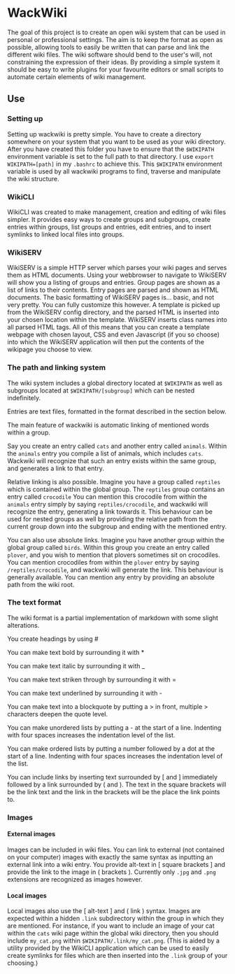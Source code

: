 # WackWiki

The goal of this project is to create an open wiki system that can be used in personal or professional settings.
The aim is to keep the format as open as possible, allowing tools to easily be written that can parse and link the different wiki files.
The wiki software should bend to the user's will, not constraining the expression of their ideas.
By providing a simple system it should be easy to write plugins for your favourite editors or small scripts to automate certain elements of wiki management.

## Use

### Setting up
Setting up wackwiki is pretty simple. You have to create a directory somewhere on your system that you want to be used as your wiki directory.
After you have created this folder you have to ensure that the `$WIKIPATH` environment variable is set to the full path to that directory.
I use `export WIKIPATH=[path]` in my `.bashrc` to achieve this.
This `$WIKIPATH` environment variable is used by all wackwiki programs to find, traverse and manipulate the wiki structure.

### WikiCLI
WikiCLI was created to make management, creation and editing of wiki files simpler.
It provides easy ways to create groups and subgroups, create entries within groups, list groups and entries, edit entries, and to insert symlinks to linked local files into groups.

### WikiSERV
WikiSERV is a simple HTTP server which parses your wiki pages and serves them as HTML documents.
Using your webbrowser to navigate to WikiSERV will show you a listing of groups and entries.
Group pages are shown as a list of links to their contents.
Entry pages are parsed and shown as HTML documents.
The basic formatting of WikiSERV pages is... basic, and not very pretty. You can fully customize this however.
A template is picked up from the WikiSERV config directory, and the parsed HTML is inserted into your chosen location within the template.
WikiSERV inserts class names into all parsed HTML tags.
All of this means that you can create a template webpage with chosen layout, CSS and even Javascript (if you so choose) into which the WikiSERV application will then put the contents of the wikipage you choose to view.

### The path and linking system
The wiki system includes a global directory located at `$WIKIPATH` as well as subgroups located at `$WIKIPATH/[subgroup]` which can be nested indefinitely.

Entries are text files, formatted in the format described in the section below.

The main feature of wackwiki is automatic linking of mentioned words within a group.

Say you create an entry called `cats` and another entry called `animals`.
Within the `animals` entry you compile a list of animals, which includes `cats`.
Wackwiki will recognize that such an entry exists within the same group, and generates a link to that entry.

Relative linking is also possible.
Imagine you have a group called `reptiles` which is contained within the global group.
The `reptiles` group contains an entry called `crocodile`
You can mention this crocodile from within the `animals` entry simply by saying `reptiles/crocodile`, and wackwiki will recognize the entry, generating a link towards it.
This behaviour can be used for nested groups as well by providing the relative path from the current group down into the subgroup and ending with the mentioned entry.

You can also use absolute links.
Imagine you have another group within the global group called `birds`.
Within this group you create an entry called `plover`, and you wish to mention that plovers sometimes sit on crocodiles.
You can mention crocodiles from within the `plover` entry by saying `/reptiles/crocodile`, and wackwiki will generate the link.
This behaviour is generally available. You can mention any entry by providing an absolute path from the wiki root.

### The text format
The wiki format is a partial implementation of markdown with some slight alterations.

You create headings by using #

You can make text bold by surrounding it with *

You can make text italic by surrounding it with _

You can make text striken through by surrounding it with =

You can make text underlined by surrounding it with -

You can make text into a blockquote by putting a > in front, multiple > characters deepen the quote level.

You can make unordered lists by putting a - at the start of a line. Indenting with four spaces increases the indentation level of the list.

You can make ordered lists by putting a number followed by a dot at the start of a line. Indenting with four spaces increases the indentation level of the list.

You can include links by inserting text surrounded by [ and ] immediately followed by a link surrounded by ( and ). The text in the square brackets will be the link text and the link in the brackets will be the place the link points to.

### Images
#### External images
Images can be included in wiki files.
You can link to external (not contained on your computer) images with exactly the same syntax as inputting an external link into a wiki entry.
You provide alt-text in [ square brackets ] and provide the link to the image in ( brackets ). Currently only `.jpg` and `.png` extensions are recognized as images however.

#### Local images
Local images also use the [ alt-text ] and ( link ) syntax.
Images are expected within a hidden `.link` subdirectory within the group in which they are mentioned.
For instance, if you want to include an image of your cat within the `cats` wiki page within the global wiki directory, then you should include `my_cat.png` within `$WIKIPATH/.link/my_cat.png`. 
(This is aided by a utility provided by the WikiCLI application which can be used to easily create symlinks for files which are then inserted into the `.link` group of your choosing.)


